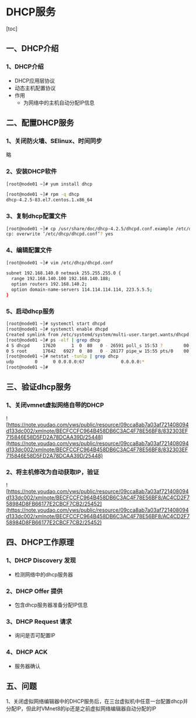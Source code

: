 # DHCP服务

[toc]

## 一、DHCP介绍

### 1、DHCP介绍

* DHCP应用层协议
* 动态主机配置协议
* 作用
  * 为网络中的主机自动分配IP信息

## 二、配置DHCP服务

### 1、关闭防火墙、SElinux、时间同步

略

### 2、安装DHCP软件

```bash
[root@node01 ~]# yum install dhcp 

[root@node01 ~]# rpm -q dhcp
dhcp-4.2.5-83.el7.centos.1.x86_64
```

### 3、复制dhcp配置文件

```bash
[root@node01 ~]# cp /usr/share/doc/dhcp-4.2.5/dhcpd.conf.example /etc/dhcp/dhcpd.conf 
cp: overwrite ‘/etc/dhcp/dhcpd.conf’? yes
```

### 4、编辑配置文件

```bash
[root@node01 ~]# vim /etc/dhcp/dhcpd.conf 

subnet 192.168.140.0 netmask 255.255.255.0 {
  range 192.168.140.100 192.168.140.188;
  option routers 192.168.140.2;
  option domain-name-servers 114.114.114.114, 223.5.5.5;
}
```

### 5、启动dhcp服务

```bash
[root@node01 ~]# systemctl start dhcpd
[root@node01 ~]# systemctl enable dhcpd
Created symlink from /etc/systemd/system/multi-user.target.wants/dhcpd.service to /usr/lib/systemd/system/dhcpd.service.
[root@node01 ~]# ps -elf | grep dhcp
4 S dhcpd     17620      1  0  80   0 - 26591 poll_s 15:53 ?        00:00:00 /usr/sbin/dhcpd -f -cf /etc/dhcp/dhcpd.conf -user dhcpd -group dhcpd --no-pid
0 S root      17642   6927  0  80   0 - 28177 pipe_w 15:55 pts/0    00:00:00 grep --color=auto dhcp
[root@node01 ~]# netstat -tunlp | grep dhcp
udp        0      0 0.0.0.0:67              0.0.0.0:*                           17620/dhcpd         
[root@node01 ~]# 
```

## 三、验证dhcp服务

### 1、关闭vmnet虚拟网络自带的DHCP

![https://note.youdao.com/yws/public/resource/09cca8ab7a03af721408094d133dc002/xmlnote/BECFCCFC964B458DB6C3AC4F78E56BF8/832303EF715846E58D5FD2A78DCAA39D/25448](https://note.youdao.com/yws/public/resource/09cca8ab7a03af721408094d133dc002/xmlnote/BECFCCFC964B458DB6C3AC4F78E56BF8/832303EF715846E58D5FD2A78DCAA39D/25448)

### 2、将主机修改为自动获取IP，验证

![https://note.youdao.com/yws/public/resource/09cca8ab7a03af721408094d133dc002/xmlnote/BECFCCFC964B458DB6C3AC4F78E56BF8/AC4CD2F758984D8FB66177E2CBCF7CB2/25452](https://note.youdao.com/yws/public/resource/09cca8ab7a03af721408094d133dc002/xmlnote/BECFCCFC964B458DB6C3AC4F78E56BF8/AC4CD2F758984D8FB66177E2CBCF7CB2/25452)

## 四、DHCP工作原理

### 1、DHCP Discovery	发现

- 检测网络中的dhcp服务器

### 2、DHCP Offer	提供

- 包含dhcp服务器准备分配IP信息

### 3、DHCP Request	请求

- 询问是否可配置IP 

### 4、DHCP ACK

* 服务器确认

## 五、问题

1、关闭虚拟网络编辑器中的DHCP服务后，在三台虚拟机中任意一台配置dhcp并分配IP，但此时VMnet8的ip还是之前虚拟网络编辑器自动分配的IP
